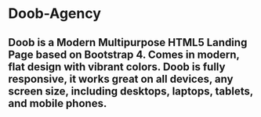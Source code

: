 # Doob-Agency
## Doob is a Modern Multipurpose HTML5 Landing Page based on Bootstrap 4. Comes in modern, flat design with vibrant colors. Doob is fully responsive, it works great on all devices, any screen size, including desktops, laptops, tablets, and mobile phones.
